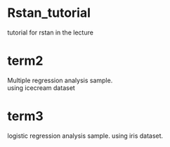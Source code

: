 # Rstan_tutorial
tutorial for rstan in the lecture

# term2  
Multiple regression analysis sample.  
using icecream dataset    

# term3  
logistic regression analysis sample.
using iris dataset.  
